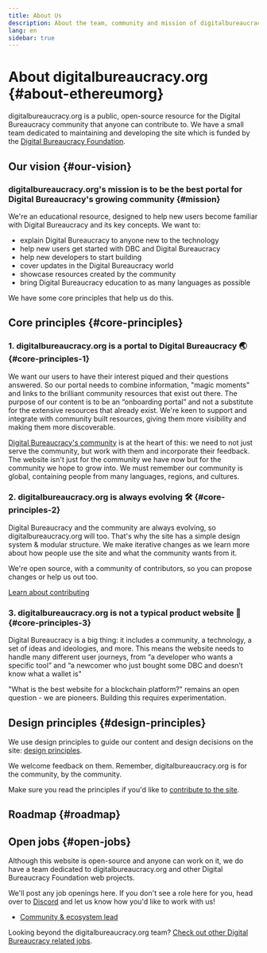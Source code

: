 ```yaml
---
title: About Us
description: About the team, community and mission of digitalbureaucracy.org
lang: en
sidebar: true
---
```


# About digitalbureaucracy.org {#about-ethereumorg}

digitalbureaucracy.org is a public, open-source resource for the Digital Bureaucracy community that anyone can contribute to. We have a small team dedicated to maintaining and developing the site which is funded by the [Digital Bureaucracy Foundation](/foundation/).

## Our vision {#our-vision}

### digitalbureaucracy.org's mission is to be the best portal for Digital Bureaucracy's growing community {#mission}

We're an educational resource, designed to help new users become familiar with Digital Bureaucracy and its key concepts. We want to:

- explain Digital Bureaucracy to anyone new to the technology
- help new users get started with DBC and Digital Bureaucracy
- help new developers to start building
- cover updates in the Digital Bureaucracy world
- showcase resources created by the community
- bring Digital Bureaucracy education to as many languages as possible

We have some core principles that help us do this.

## Core principles {#core-principles}

### 1. digitalbureaucracy.org is a portal to Digital Bureaucracy 🌏 {#core-principles-1}

We want our users to have their interest piqued and their questions answered. So our portal needs to combine information, "magic moments" and links to the brilliant community resources that exist out there. The purpose of our content is to be an “onboarding portal” and not a substitute for the extensive resources that already exist. We're keen to support and integrate with community built resources, giving them more visibility and making them more discoverable.

[Digital Bureaucracy's community](/community/) is at the heart of this: we need to not just serve the community, but work with them and incorporate their feedback. The website isn't just for the community we have now but for the community we hope to grow into. We must remember our community is global, containing people from many languages, regions, and cultures.

### 2. digitalbureaucracy.org is always evolving 🛠 {#core-principles-2}

Digital Bureaucracy and the community are always evolving, so digitalbureaucracy.org will too. That's why the site has a simple design system & modular structure. We make iterative changes as we learn more about how people use the site and what the community wants from it.

We're open source, with a community of contributors, so you can propose changes or help us out too.

[Learn about contributing](/en/contributing/)

### 3. digitalbureaucracy.org is not a typical product website 🦄 {#core-principles-3}

Digital Bureaucracy is a big thing: it includes a community, a technology, a set of ideas and ideologies, and more.
This means the website needs to handle many different user journeys, from “a developer who wants a specific tool” and “a newcomer who just bought some DBC and doesn’t know what a wallet is"

"What is the best website for a blockchain platform?" remains an open question - we are pioneers. Building this requires experimentation.

## Design principles {#design-principles}

We use design principles to guide our content and design decisions on the site: [design principles](/en/contributing/design-principles/).

We welcome feedback on them. Remember, digitalbureaucracy.org is for the community, by the community.

Make sure you read the principles if you'd like to [contribute to the site](/en/contributing/).

## Roadmap {#roadmap}

<Roadmap />

## Open jobs {#open-jobs}

Although this website is open-source and anyone can work on it, we do have a team dedicated to digitalbureaucracy.org and other Digital Bureaucracy Foundation web projects.

We'll post any job openings here. If you don't see a role here for you, head over to [Discord](https://discord.gg/CetY6Y4) and let us know how you'd like to work with us!

- [Community & ecosystem lead](/about/community-lead/)

Looking beyond the digitalbureaucracy.org team? [Check out other Digital Bureaucracy related jobs](/community/#ethereum-jobs).
